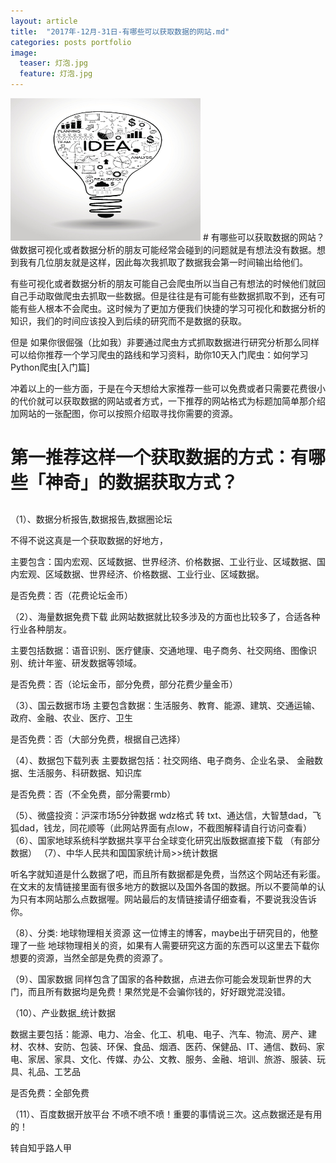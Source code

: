 ```yaml
---
layout: article
title:  "2017年-12月-31日-有哪些可以获取数据的网站.md"
categories: posts portfolio
image:
  teaser: 灯泡.jpg
  feature: 灯泡.jpg
---
```



<img border="0" src="/images/灯泡.jpg" alt="Pulpit rock" width="304" height="228">
# 有哪些可以获取数据的网站？
做数据可视化或者数据分析的朋友可能经常会碰到的问题就是有想法没有数据。想到我有几位朋友就是这样，因此每次我抓取了数据我会第一时间输出给他们。

有些可视化或者数据分析的朋友可能自己会爬虫所以当自己有想法的时候他们就回自己手动取做爬虫去抓取一些数据。但是往往是有可能有些数据抓取不到，还有可能有些人根本不会爬虫。这时候为了更加方便我们快捷的学习可视化和数据分析的知识，我们的时间应该投入到后续的研究而不是数据的获取。

但是 如果你很倔强（比如我）非要通过爬虫方式抓取数据进行研究分析那么同样可以给你推荐一个学习爬虫的路线和学习资料，助你10天入门爬虫：如何学习Python爬虫[入门篇]

冲着以上的一些方面，于是在今天想给大家推荐一些可以免费或者只需要花费很小的代价就可以获取数据的网站或者方式，一下推荐的网站格式为标题加简单那介绍加网站的一张配图，你可以按照介绍取寻找你需要的资源。
# 
# 第一推荐这样一个获取数据的方式：有哪些「神奇」的数据获取方式？
## 
（1）、数据分析报告,数据报告,数据圈论坛

不得不说这真是一个获取数据的好地方，

主要包含：国内宏观、区域数据、世界经济、价格数据、工业行业、区域数据、国内宏观、区域数据、世界经济、价格数据、工业行业、区域数据。

是否免费：否（花费论坛金币） 



（2）、海量数据免费下载
此网站数据就比较多涉及的方面也比较多了，合适各种行业各种朋友。

主要包括数据：语音识别、医疗健康、交通地理、电子商务、社交网络、图像识别、统计年鉴、研发数据等领域。

是否免费：否（论坛金币，部分免费，部分花费少量金币） 



（3）、国云数据市场
主要包含数据：生活服务、教育、能源、建筑、交通运输、政府、金融、农业、医疗、卫生

是否免费：否（大部分免费，根据自己选择） 

（4）、数据包下载列表
主要数据包括：社交网络、电子商务、企业名录、 金融数据、生活服务、科研数据、知识库

是否免费：否（不全免费，部分需要rmb） 


（5）、微盛投资：沪深市场5分钟数据 wdz格式 转 txt、通达信，大智慧dad，飞狐dad，钱龙，同花顺等（此网站界面有点low，不截图解释请自行访问查看）
（6）、国家地球系统科学数据共享平台全球变化研究出版数据直接下载 （有部分数据）
（7）、中华人民共和国国家统计局>>统计数据

听名字就知道是什么数据了吧，而且所有数据都是免费，当然这个网站还有彩蛋。在文末的友情链接里面有很多地方的数据以及国外各国的数据。所以不要简单的认为只有本网站那么点数据喔。网站最后的友情链接请仔细查看，不要说我没告诉你。 


（8）、分类: 地球物理相关资源
这一位博主的博客，maybe出于研究目的，他整理了一些 地球物理相关的资，如果有人需要研究这方面的东西可以这里去下载你想要的资源，当然全部是免费的资源了。


（9）、国家数据
同样包含了国家的各种数据，点进去你可能会发现新世界的大门，而且所有数据均是免费！果然党是不会骗你钱的，好好跟党混没错。


（10）、产业数据_统计数据

数据主要包括：能源、电力、冶金、化工、机电、电子、汽车、物流、房产、建材、农林、安防、包装、环保、食品、烟酒、医药、保健品、IT、通信、数码、家电、家居、家具、文化、传媒、办公、文教、服务、金融、培训、旅游、服装、玩具、礼品、工艺品

是否免费：全部免费 


（11）、百度数据开放平台
不喷不喷不喷！重要的事情说三次。这点数据还是有用的！ 


转自知乎路人甲

